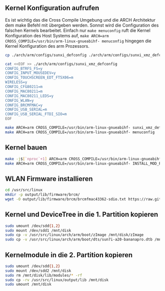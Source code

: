 
## Kernel Konfiguration aufrufen
Es ist wichtig das die Cross Compile Umgebung und die ARCH Architektur dem make
Befehl mit übergeben werden. Sonnst wird die Configuration des falschen Kernels bearbeitet.
Einfach nur `make menuconfig` ruft die Kernel Konfiguration des Host Systems auf,
`make ARCH=arm CROSS_COMPILE=/usr/bin/arm-linux-gnueabihf- menuconfig` hingegen die
Kernel Konfiguration des arm Prozessors.

```bash
cp ./arch/arm/configs/sunxi_defconfig ./arch/arm/configs/sunxi_xmz_defconfig
```

```bash
cat <<EOF >> ./arch/arm/configs/sunxi_xmz_defconfig
CONFIG_BTRFS_FS=y
CONFIG_INPUT_MOUSEDEV=y
CONFIG_TOUCHSCREEN_EDT_FT5X06=m
WIRELESS=y
CONFIG_CFG80211=m
CONFIG_MAC80211=m
CONFIG_MAC80211_LEDS=y
CONFIG_WLAN=y
CONFIG_BRCMFMAC=y
CONFIG_USB_SERIAL=m
CONFIG_USB_SERIAL_FTDI_SIO=m
EOF
```
```bash
make ARCH=arm CROSS_COMPILE=/usr/bin/arm-linux-gnueabihf- sunxi_xmz_defconfig
make ARCH=arm CROSS_COMPILE=/usr/bin/arm-linux-gnueabihf- menuconfig
```

## Kernel bauen
```bash
make -j$[`nproc`+1] ARCH=arm CROSS_COMPILE=/usr/bin/arm-linux-gnueabihf- zImage modules dtbs
make ARCH=arm CROSS_COMPILE=/usr/bin/arm-linux-gnueabihf- INSTALL_MOD_PATH=output modules_install
```

## WLAN Firmware installieren
```bash
cd /usr/src/linux
mkdir -p output/lib/firmware/brcm/
wget -O output/lib/firmware/brcm/brcmfmac43362-sdio.txt https://raw.githubusercontent.com/zzeroo/xMZ-Mod-Touch-Image/master/share/brcmfmac43362-sdio.txt
```

## Kernel und DeviceTree in die 1. Partition kopieren
```bash
sudo umount /dev/sdd{1,2}
sudo mount /dev/sdd1 /mnt/disk
sudo cp -v /usr/src/linux/arch/arm/boot/zImage /mnt/disk/zImage
sudo cp -v /usr/src/linux/arch/arm/boot/dts/sun7i-a20-bananapro.dtb /mnt/disk/sun7i-a20-bananapro.dtb
```

## Kernelmodule in die 2. Partition kopieren
```bash
sudo umount /dev/sdd{1,2}
sudo mount /dev/sdd2 /mnt/disk
sudo rm /mnt/disk/lib/modules/* -rf
sudo cp -rv /usr/src/linux/output/lib /mnt/disk
sudo umount /mnt/disk
```
